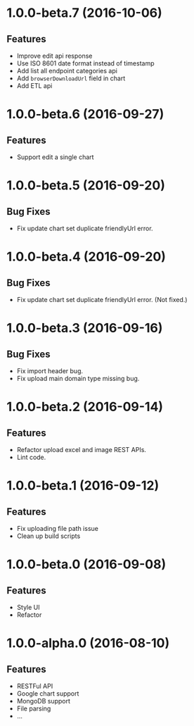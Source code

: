 <a name="1.0.0-beta.7"></a>
# 1.0.0-beta.7 (2016-10-06)

## Features

* Improve edit api response
* Use ISO 8601 date format instead of timestamp
* Add list all endpoint categories api
* Add `browserDownloadUrl` field in chart
* Add ETL api


<a name="1.0.0-beta.6"></a>
# 1.0.0-beta.6 (2016-09-27)

## Features

* Support edit a single chart


<a name="1.0.0-beta.5"></a>
# 1.0.0-beta.5 (2016-09-20)

## Bug Fixes

* Fix update chart set duplicate friendlyUrl error.


<a name="1.0.0-beta.4"></a>
# 1.0.0-beta.4 (2016-09-20)

## Bug Fixes

* Fix update chart set duplicate friendlyUrl error. (Not fixed.)


<a name="1.0.0-beta.3"></a>
# 1.0.0-beta.3 (2016-09-16)

## Bug Fixes

* Fix import header bug.
* Fix upload main domain type missing bug.


<a name="1.0.0-beta.2"></a>
# 1.0.0-beta.2 (2016-09-14)

## Features

* Refactor upload excel and image REST APIs.
* Lint code.


<a name="1.0.0-beta.1"></a>
# 1.0.0-beta.1 (2016-09-12)

## Features

* Fix uploading file path issue
* Clean up build scripts


<a name="1.0.0-beta.0"></a>
# 1.0.0-beta.0 (2016-09-08)

## Features

* Style UI
* Refactor


<a name="1.0.0-alpha.0"></a>
# 1.0.0-alpha.0 (2016-08-10)

## Features

* RESTFul API
* Google chart support
* MongoDB support
* File parsing
* ...
